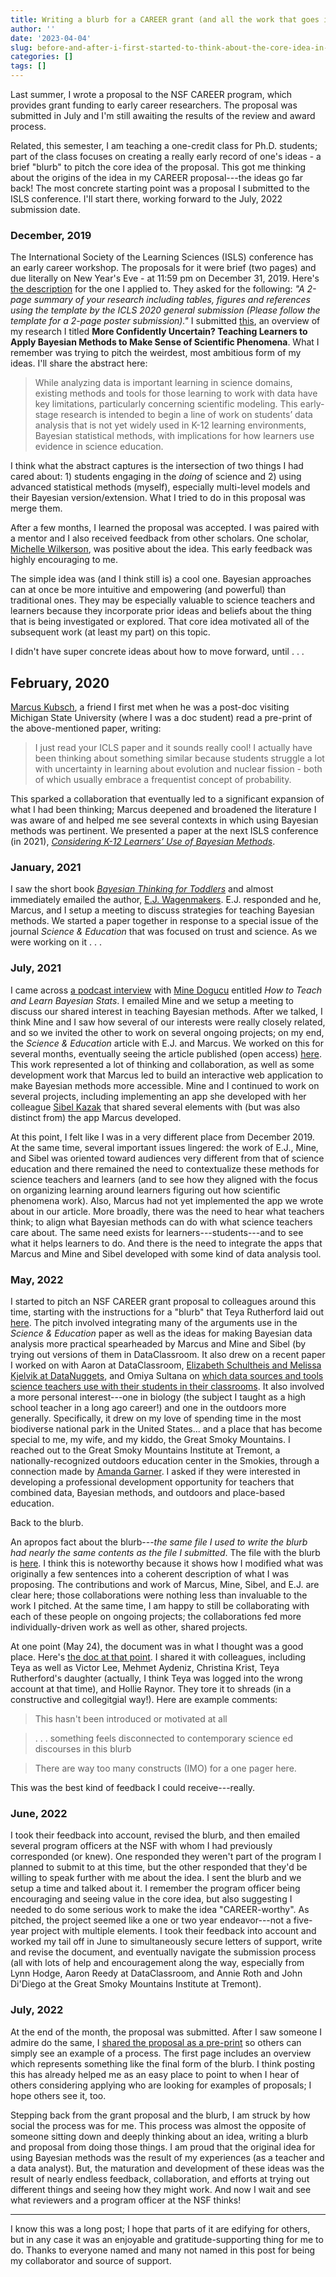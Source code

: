 ```yaml
---
title: Writing a blurb for a CAREER grant (and all the work that goes into and accompanies it)
author: ''
date: '2023-04-04'
slug: before-and-after-i-first-started-to-think-about-the-core-idea-in-my-nsf-career-proposal
categories: []
tags: []
---
```


Last summer, I wrote a proposal to the NSF CAREER program, which provides grant funding to early career researchers. The proposal was submitted in July and I'm still awaiting the results of the review and award process. 

Related, this semester, I am teaching a one-credit class for Ph.D. students; part of the class focuses on creating a really early record of one's ideas - a brief "blurb" to pitch the core idea of the proposal. This got me thinking about the origins of the idea in my CAREER proposal---the ideas go far back! The most concrete starting point was a proposal I submitted to the ISLS conference. I'll start there, working forward to the July, 2022 submission date.
 
### December, 2019

The International Society of the Learning Sciences (ISLS) conference has an early career workshop. The proposals for it were brief (two pages) and due literally on New Year's Eve - at 11:59 pm on December 31, 2019. Here's [the description](https://www.isls.org/news/icls-2020-interdisciplinarity-early-career-workshop/) for the one I applied to. They asked for the following: *"A 2-page summary of your research including tables, figures and references using the template by the ICLS 2020 general submission (Please follow the template for a 2-page poster submission)."* I submitted [this](https://edarxiv.org/7rptw/download), an overview of my research I titled **More Confidently Uncertain? Teaching Learners to Apply Bayesian Methods to Make Sense of Scientific Phenomena**. What I remember was trying to pitch the weirdest, most ambitious form of my ideas. I'll share the abstract here:

> While analyzing data is important learning in science domains, existing methods and
tools for those learning to work with data have key limitations, particularly concerning scientific modeling. This early-stage research is intended to begin a line of work on students’ data analysis that is not yet widely used in K-12 learning environments, Bayesian statistical methods, with implications for how learners use evidence in science education.

I think what the abstract captures is the intersection of two things I had cared about: 1) students engaging in the *doing* of science and 2) using advanced statistical methods (myself), especially multi-level models and their Bayesian version/extension. What I tried to do in this proposal was merge them. 

After a few months, I learned the proposal was accepted. I was paired with a mentor and I also received feedback from other scholars. One scholar, [Michelle Wilkerson](https://vcresearch.berkeley.edu/faculty/michelle-wilkerson), was positive about the idea. This early feedback was highly encouraging to me.

The simple idea was (and I think still is) a cool one. Bayesian approaches can at once be more intuitive and empowering (and powerful) than traditional ones. They may be especially valuable to science teachers and learners because they incorporate prior ideas and beliefs about the thing that is being investigated or explored. That core idea motivated all of the subsequent work (at least my part) on this topic.

I didn't have super concrete ideas about how to move forward, until . . . 

## February, 2020

[Marcus Kubsch](https://www.ipn.uni-kiel.de/en/the-ipn/departments/physics-education/staff/kubsch-marcus), a friend I first met when he was a post-doc visiting Michigan State University (where I was a doc student) read a pre-print of the above-mentioned paper, writing:

> I just read your ICLS paper and it sounds really cool! I actually have been thinking about something similar because students struggle a lot with uncertainty in learning about evolution and nuclear fission - both of which usually embrace a frequentist concept of probability.

This sparked a collaboration that eventually led to a significant expansion of what I had been thinking; Marcus deepened and broadened the literature I was aware of and helped me see several contexts in which using Bayesian methods was pertinent. We presented a paper at the next ISLS conference (in 2021), [*Considering K-12 Learners’ Use of Bayesian Methods*](https://repository.isls.org/bitstream/1/7635/1/947-948.pdf).

### January, 2021

I saw the short book [*Bayesian Thinking for Toddlers*](https://psyarxiv.com/w5vbp/) and almost immediately emailed the author, [E.J. Wagenmakers](https://www.ejwagenmakers.com/). E.J. responded and he, Marcus, and I setup a meeting to discuss strategies for teaching Bayesian methods. We started a paper together in response to a special issue of the journal *Science & Education* that was focused on trust and science. As we were working on it . . . 

### July, 2021

I came across [a podcast interview](https://www.learnbayesstats.com/episode/42-teach-bayesian-stats-mine-dogucu) with [Mine Dogucu](https://www.learnbayesstats.com/episode/42-teach-bayesian-stats-mine-dogucu) entitled *How to Teach and Learn Bayesian Stats*. I emailed Mine and we setup a meeting to discuss our shared interest in teaching Bayesian methods. After we talked, I think Mine and I saw how several of our interests were really closely related, and so we invited the other to work on several ongoing projects; on my end, the *Science & Education* article with E.J. and Marcus. We worked on this for several months, eventually seeing the article published (open access) [here](https://link.springer.com/article/10.1007/s11191-022-00341-3). This work represented a lot of thinking and collaboration, as well as some development work that Marcus led to build an interactive web application to make Bayesian methods more accessible. Mine and I continued to work on several projects, including implementing an app she developed with her colleague [Sibel Kazak](https://scholar.google.com/citations?user=WOG-tZEAAAAJ&hl=en) that shared several elements with (but was also distinct from) the app Marcus developed. 

At this point, I felt like I was in a very different place from December 2019. At the same time, several important issues lingered: the work of E.J., Mine, and Sibel was oriented toward audiences very different from that of science education and there remained the need to contextualize these methods for science teachers and learners (and to see how they aligned with the focus on organizing learning around learners figuring out how scientific phenomena work). Also, Marcus had not yet implemented the app we wrote about in our article. More broadly, there was the need to hear what teachers think; to align what Bayesian methods can do with what science teachers care about. The same need exists for learners---students---and to see what it helps learners to do. And there is the need to integrate the apps that Marcus and Mine and Sibel developed with some kind of data analysis tool.

### May, 2022

I started to pitch an NSF CAREER grant proposal to colleagues around this time, starting with the instructions for a "blurb" that Teya Rutherford laid out [here](https://rutherfordlab.wordpress.com/nsf-career-app-reflections/). The pitch involved integrating many of the arguments use in the *Science & Education* paper as well as the ideas for making Bayesian data analysis more practical spearheaded by Marcus and Mine and Sibel (by trying out versions of them in DataClassroom. It also drew on a recent paper I worked on with Aaron at DataClassroom, [Elizabeth Schultheis and Melissa Kjelvik at DataNuggets](https://datanuggets.org/history-of-data-nuggets/), and Omiya Sultana on [which data sources and tools science teachers use with their students in their classrooms](https://bera-journals.onlinelibrary.wiley.com/doi/full/10.1111/bjet.13245). It also involved a more personal interest---one in biology (the subject I taught as a high school teacher in a long ago career!) and one in the outdoors more generally. Specifically, it drew on my love of spending time in the most biodiverse national park in the United States... and a place that has become special to me, my wife, and my kiddo, the Great Smoky Mountains. I reached out to the Great Smoky Mountains Institute at Tremont, a nationally-recognized outdoors education center in the Smokies, through a connection made by [Amanda Garner](https://tpte.utk.edu/directory/). I asked if they were interested in developing a professional development opportunity for teachers that combined data, Bayesian methods, and outdoors and place-based education. 

Back to the blurb.

An apropos fact about the blurb---*the same file I used to write the blurb had nearly the same contents as the file I submitted*. The file with the blurb is [here](https://docs.google.com/document/d/1QETX8cpEDc91wljKhxp0xrQDcBmDabeE/edit?usp=sharing&ouid=110969489876425298430&rtpof=true&sd=true). I think this is noteworthy because it shows how I modified what was originally a few sentences into a coherent description of what I was proposing. The contributions and work of Marcus, Mine, Sibel, and E.J. are clear here; those collaborations were nothing less than invaluable to the work I pitched. At the same time, I am happy to still be collaborating with each of these people on ongoing projects; the collaborations fed more individually-driven work as well as other, shared projects.

At one point (May 24), the document was in what I thought was a good place. Here's [the doc at that point](https://docs.google.com/document/d/1B3apqV4Ov7gfKwZVrOtrsS0bbwRLyKw7/edit?usp=sharing&ouid=110969489876425298430&rtpof=true&sd=true). I shared it with colleagues, including Teya as well as Victor Lee, Mehmet Aydeniz, Christina Krist, Teya Rutherford's daughter (actually, I think Teya was logged into the wrong account at that time), and Hollie Raynor. They tore it to shreads (in a constructive and collegitgial way!). Here are example comments:

> This hasn't been introduced or motivated at all

> . . . something feels disconnected to contemporary science ed discourses in this blurb

> There are way too many constructs (IMO) for a one pager here.

This was the best kind of feedback I could receive---really.

### June, 2022

I took their feedback into account, revised the blurb, and then emailed several program officers at the NSF with whom I had previously corresponded (or knew). One responded they weren't part of the program I planned to submit to at this time, but the other responded that they'd be willing to speak further with me about the idea. I sent the blurb and we setup a time and talked about it. I remember the program officer being encouraging and seeing value in the core idea, but also suggesting I needed to do some serious work to make the idea "CAREER-worthy". As pitched, the project seemed like a one or two year endeavor---not a five-year project with multiple elements. 
I took their feedback into account and worked my tail off in June to simultaneously secure letters of support, write and revise the document, and eventually navigate the submission process (all with lots of help and encouragement along the way, especially from Lynn Hodge, Aaron Reedy at DataClassroom, and Annie Roth and John Di'Diego at the Great Smoky Mountains Institute at Tremont).

### July, 2022

At the end of the month, the proposal was submitted. After I saw someone I admire do the same, I [shared the proposal as a pre-print](https://osf.io/8jbtv/) so others can simply see an example of a process. The first page includes an overview which represents something like the final form of the blurb. I think posting this has already helped me as an easy place to point to when I hear of others considering applying who are looking for examples of proposals; I hope others see it, too. 

Stepping back from the grant proposal and the blurb, I am struck by how social the process was for me. This process was almost the opposite of someone sitting down and deeply thinking about an idea, writing a blurb and proposal from doing those things. I am proud that the original idea for using Bayesian methods was the result of my experiences (as a teacher and a data analyst). But, the maturation and development of these ideas was the result of nearly endless feedback, collaboration, and efforts at trying out different things and seeing how they might work. And now I wait and see what reviewers and a program officer at the NSF thinks!

---

I know this was a long post; I hope that parts of it are edifying for others, but in any case it was an enjoyable and gratitude-supporting thing for me to do. Thanks to everyone named and many not named in this post for being my collaborator and source of support.
